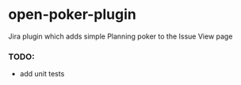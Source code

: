 # open-poker-plugin
Jira plugin which adds simple Planning poker to the Issue View page

### TODO:
- add unit tests
